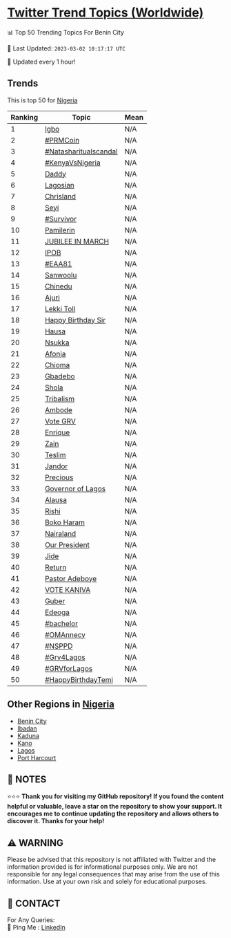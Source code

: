 [Twitter Trend Topics (Worldwide)](https://github.com/ErcinDedeoglu/Twitter-Trend-Topics)
==========


📊 Top 50 Trending Topics For Benin City

📆 Last Updated: `2023-03-02 10:17:17 UTC`

🔧 Updated every 1 hour!


## Trends

This is top 50 for [Nigeria](</Nigeria>)

| Ranking | Topic | Mean |
| ------- | ------------ | ------------ |
| 1 | [Igbo](http://twitter.com/search?q=Igbo) | N/A |
| 2 | [#PRMCoin](http://twitter.com/search?q=%23PRMCoin) | N/A |
| 3 | [#Natasharitualscandal](http://twitter.com/search?q=%23Natasharitualscandal) | N/A |
| 4 | [#KenyaVsNigeria](http://twitter.com/search?q=%23KenyaVsNigeria) | N/A |
| 5 | [Daddy](http://twitter.com/search?q=Daddy) | N/A |
| 6 | [Lagosian](http://twitter.com/search?q=Lagosian) | N/A |
| 7 | [Chrisland](http://twitter.com/search?q=Chrisland) | N/A |
| 8 | [Seyi](http://twitter.com/search?q=Seyi) | N/A |
| 9 | [#Survivor](http://twitter.com/search?q=%23Survivor) | N/A |
| 10 | [Pamilerin](http://twitter.com/search?q=Pamilerin) | N/A |
| 11 | [JUBILEE IN MARCH](http://twitter.com/search?q=JUBILEE+IN+MARCH) | N/A |
| 12 | [IPOB](http://twitter.com/search?q=IPOB) | N/A |
| 13 | [#EAA81](http://twitter.com/search?q=%23EAA81) | N/A |
| 14 | [Sanwoolu](http://twitter.com/search?q=Sanwoolu) | N/A |
| 15 | [Chinedu](http://twitter.com/search?q=Chinedu) | N/A |
| 16 | [Ajuri](http://twitter.com/search?q=Ajuri) | N/A |
| 17 | [Lekki Toll](http://twitter.com/search?q=Lekki+Toll) | N/A |
| 18 | [Happy Birthday Sir](http://twitter.com/search?q=Happy+Birthday+Sir) | N/A |
| 19 | [Hausa](http://twitter.com/search?q=Hausa) | N/A |
| 20 | [Nsukka](http://twitter.com/search?q=Nsukka) | N/A |
| 21 | [Afonja](http://twitter.com/search?q=Afonja) | N/A |
| 22 | [Chioma](http://twitter.com/search?q=Chioma) | N/A |
| 23 | [Gbadebo](http://twitter.com/search?q=Gbadebo) | N/A |
| 24 | [Shola](http://twitter.com/search?q=Shola) | N/A |
| 25 | [Tribalism](http://twitter.com/search?q=Tribalism) | N/A |
| 26 | [Ambode](http://twitter.com/search?q=Ambode) | N/A |
| 27 | [Vote GRV](http://twitter.com/search?q=Vote+GRV) | N/A |
| 28 | [Enrique](http://twitter.com/search?q=Enrique) | N/A |
| 29 | [Zain](http://twitter.com/search?q=Zain) | N/A |
| 30 | [Teslim](http://twitter.com/search?q=Teslim) | N/A |
| 31 | [Jandor](http://twitter.com/search?q=Jandor) | N/A |
| 32 | [Precious](http://twitter.com/search?q=Precious) | N/A |
| 33 | [Governor of Lagos](http://twitter.com/search?q=Governor+of+Lagos) | N/A |
| 34 | [Alausa](http://twitter.com/search?q=Alausa) | N/A |
| 35 | [Rishi](http://twitter.com/search?q=Rishi) | N/A |
| 36 | [Boko Haram](http://twitter.com/search?q=Boko+Haram) | N/A |
| 37 | [Nairaland](http://twitter.com/search?q=Nairaland) | N/A |
| 38 | [Our President](http://twitter.com/search?q=Our+President) | N/A |
| 39 | [Jide](http://twitter.com/search?q=Jide) | N/A |
| 40 | [Return](http://twitter.com/search?q=Return) | N/A |
| 41 | [Pastor Adeboye](http://twitter.com/search?q=Pastor+Adeboye) | N/A |
| 42 | [VOTE KANIVA](http://twitter.com/search?q=VOTE+KANIVA) | N/A |
| 43 | [Guber](http://twitter.com/search?q=Guber) | N/A |
| 44 | [Edeoga](http://twitter.com/search?q=Edeoga) | N/A |
| 45 | [#bachelor](http://twitter.com/search?q=%23bachelor) | N/A |
| 46 | [#OMAnnecy](http://twitter.com/search?q=%23OMAnnecy) | N/A |
| 47 | [#NSPPD](http://twitter.com/search?q=%23NSPPD) | N/A |
| 48 | [#Grv4Lagos](http://twitter.com/search?q=%23Grv4Lagos) | N/A |
| 49 | [#GRVforLagos](http://twitter.com/search?q=%23GRVforLagos) | N/A |
| 50 | [#HappyBirthdayTemi](http://twitter.com/search?q=%23HappyBirthdayTemi) | N/A |



## Other Regions in [Nigeria](</Nigeria>)

* [Benin City](</Nigeria/Benin City.md>)
* [Ibadan](</Nigeria/Ibadan.md>)
* [Kaduna](</Nigeria/Kaduna.md>)
* [Kano](</Nigeria/Kano.md>)
* [Lagos](</Nigeria/Lagos.md>)
* [Port Harcourt](</Nigeria/Port Harcourt.md>)



## 📝 NOTES

⭐⭐⭐ **Thank you for visiting my GitHub repository! If you found the content helpful or valuable, leave a star on the repository to show your support. It encourages me to continue updating the repository and allows others to discover it. Thanks for your help!**


## ⚠️ WARNING

Please be advised that this repository is not affiliated with Twitter and the information provided is for informational purposes only. We are not responsible for any legal consequences that may arise from the use of this information. Use at your own risk and solely for educational purposes.


## 📨 CONTACT

 For Any Queries:  
            🏓 Ping Me : [LinkedIn](https://www.linkedin.com/in/ercindedeoglu/)
